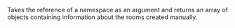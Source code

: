 Takes the reference of a  namespace as an argument and returns an array of objects containing information about the rooms created manually.